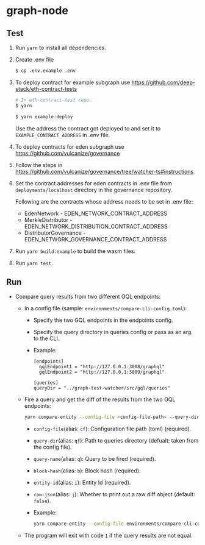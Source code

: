 # graph-node

## Test

1. Run `yarn` to install all dependencies.

2. Create .env file

   ```bash
   $ cp .env.example .env
   ```

3. To deploy contract for example subgraph use https://github.com/deep-stack/eth-contract-tests

   ```bash
   # In eth-contract-test repo.
   $ yarn

   $ yarn example:deploy
   ```

   Use the address the contract got deployed to and set it to `EXAMPLE_CONTRACT_ADDRESS` in .env file.

3. To deploy contracts for eden subgraph use https://github.com/vulcanize/governance

4. Follow the steps in https://github.com/vulcanize/governance/tree/watcher-ts#instructions

5. Set the contract addresses for eden contracts in .env file from `deployments/localhost` directory in the governance repository.

   Following are the contracts whose address needs to be set in .env file:

   * EdenNetwork - EDEN_NETWORK_CONTRACT_ADDRESS
   * MerkleDistributor - EDEN_NETWORK_DISTRIBUTION_CONTRACT_ADDRESS
   * DistributorGovernance - EDEN_NETWORK_GOVERNANCE_CONTRACT_ADDRESS

6. Run `yarn build:example` to build the wasm files.

7. Run `yarn test`.

## Run

* Compare query results from two different GQL endpoints:
  
  * In a config file (sample: `environments/compare-cli-config.toml`):

    * Specify the two GQL endpoints in the endpoints config.

    * Specify the query directory in queries config or pass as an arg. to the CLI.

    * Example:

        ```
        [endpoints]
          gqlEndpoint1 = "http://127.0.0.1:3008/graphql"
          gqlEndpoint2 = "http://127.0.0.1:3009/graphql"
        
        [queries]
        queryDir = "../graph-test-watcher/src/gql/queries"
        ```

  * Fire a query and get the diff of the results from the two GQL endpoints:

      ```bash
      yarn compare-entity --config-file <config-file-path> --query-dir [query-dir] --query-name <query-name> --block-hash <block-hash> --entity-id <entity-id> --raw-json [true | false]
      ```

      * `config-file`(alias: `cf`): Configuration file path (toml) (required).
      * `query-dir`(alias: `qf`): Path to queries directory (defualt: taken from the config file).
      * `query-name`(alias: `q`): Query to be fired (required).
      * `block-hash`(alias: `b`): Block hash (required).
      * `entity-id`(alias: `i`): Entity Id (required).
      * `raw-json`(alias: `j`): Whether to print out a raw diff object (default: `false`).
    
    * Example:

        ```bash
        yarn compare-entity --config-file environments/compare-cli-config.toml --query-name exampleEntity --block-hash 0xceed7ee9d3de97c99db12e42433cae9115bb311c516558539fb7114fa17d545b --entity-id 0x2886bae64814bd959aec4282f86f3a97bf1e16e4111b39fd7bdd592b516c66c6
        ```
  
  * The program will exit with code `1` if the query results are not equal.

